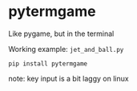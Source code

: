 # pytermgame
Like pygame, but in the terminal

Working example: `jet_and_ball.py`

`pip install pytermgame`

note: key input is a bit laggy on linux